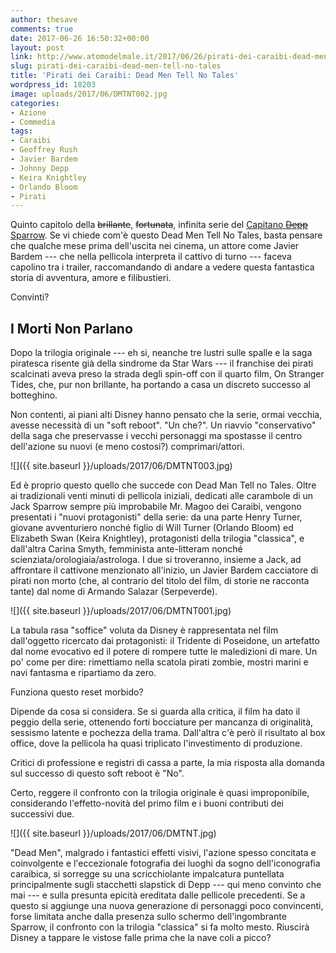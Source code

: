 ```yaml
---
author: thesave
comments: true
date: 2017-06-26 16:50:32+00:00
layout: post
link: http://www.atomodelmale.it/2017/06/26/pirati-dei-caraibi-dead-men-tell-no-tales/
slug: pirati-dei-caraibi-dead-men-tell-no-tales
title: 'Pirati dei Caraibi: Dead Men Tell No Tales'
wordpress_id: 18203
image: uploads/2017/06/DMTNT002.jpg
categories:
- Azione
- Commedia
tags:
- Caraibi
- Geoffrey Rush
- Javier Bardem
- Johnny Depp
- Keira Knightley
- Orlando Bloom
- Pirati
---
```


Quinto capitolo della <del>brillante</del>, <del>fortunata</del>, infinita serie del [Capitano <del>Depp</del> Sparrow](/2007/06/01/dritti-alla-meta-e-conquista-la-preda-la-trilogia-di-pirati-dei-caraibi/). Se vi chiede com'è questo Dead Men Tell No Tales, basta pensare che qualche mese prima dell'uscita nei cinema, un attore come Javier Bardem --- che nella pellicola interpreta il cattivo di turno --- faceva capolino tra i trailer, raccomandando di andare a vedere questa fantastica storia di avventura, amore e filibustieri.

Convinti?

## I Morti Non Parlano

Dopo la trilogia originale --- eh si, neanche tre lustri sulle spalle e la saga piratesca risente già della sindrome da Star Wars --- il franchise dei pirati scalcinati aveva preso la strada degli spin-off con il quarto film, On Stranger Tides, che, pur non brillante, ha portando a casa un discreto successo al botteghino.

Non contenti, ai piani alti Disney hanno pensato che la serie, ormai vecchia, avesse necessità di un "soft reboot". "Un che?". Un riavvio "conservativo" della saga che preservasse i vecchi personaggi ma spostasse il centro dell'azione su nuovi (e meno costosi?) comprimari/attori.

![]({{ site.baseurl }}/uploads/2017/06/DMTNT003.jpg)

Ed è proprio questo quello che succede con Dead Man Tell no Tales. Oltre ai tradizionali venti minuti di pellicola iniziali, dedicati alle carambole di un Jack Sparrow sempre più improbabile Mr. Magoo dei Caraibi, vengono presentati i "nuovi protagonisti" della serie: da una parte Henry Turner, giovane avventuriero nonché figlio di Will Turner (Orlando Bloom) ed Elizabeth Swan (Keira Knightley), protagonisti della trilogia "classica", e dall'altra Carina Smyth, femminista ante-litteram nonché scienziata/orologiaia/astrologa. I due si troveranno, insieme a Jack, ad affrontare il cattivone menzionato all'inizio, un Javier Bardem cacciatore di pirati non morto (che, al contrario del titolo del film, di storie ne racconta tante) dal nome di Armando Salazar (Serpeverde).

![]({{ site.baseurl }}/uploads/2017/06/DMTNT001.jpg)

La tabula rasa "soffice" voluta da Disney è rappresentata nel film dall'oggetto ricercato dai protagonisti: il Tridente di Poseidone, un artefatto dal nome evocativo ed il potere di rompere tutte le maledizioni di mare. Un po' come per dire: rimettiamo nella scatola pirati zombie, mostri marini e navi fantasma e ripartiamo da zero.

Funziona questo reset morbido?

Dipende da cosa si considera. Se si guarda alla critica, il film ha dato il peggio della serie, ottenendo forti bocciature per mancanza di originalità, sessismo latente e pochezza della trama. Dall'altra c'è però il risultato al box office, dove la pellicola ha quasi triplicato l'investimento di produzione.

Critici di professione e registri di cassa a parte, la mia risposta alla domanda sul successo di questo soft reboot è "No".

Certo, reggere il confronto con la trilogia originale è quasi improponibile, considerando l'effetto-novità del primo film e i buoni contributi dei successivi due.

![]({{ site.baseurl }}/uploads/2017/06/DMTNT.jpg)

"Dead Men", malgrado i fantastici effetti visivi, l'azione spesso concitata e coinvolgente e l'eccezionale fotografia dei luoghi da sogno dell'iconografia caraibica, si sorregge su una scricchiolante impalcatura puntellata principalmente sugli stacchetti slapstick di Depp --- qui meno convinto che mai --- e sulla presunta epicità ereditata dalle pellicole precedenti. Se a questo si aggiunge una nuova generazione di personaggi poco convincenti, forse limitata anche dalla presenza sullo schermo dell'ingombrante Sparrow, il confronto con la trilogia "classica" si fa molto mesto. Riuscirà Disney a tappare le vistose falle prima che la nave coli a picco?
